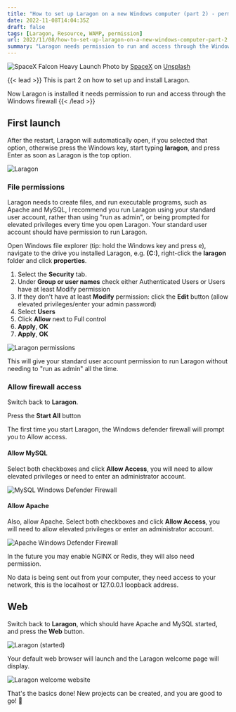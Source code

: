 ```yaml
---
title: "How to set up Laragon on a new Windows computer (part 2) - permissions"
date: 2022-11-08T14:04:35Z
draft: false
tags: [Laragon, Resource, WAMP, permission]
url: 2022/11/08/how-to-set-up-laragon-on-a-new-windows-computer-part-2
summary: "Laragon needs permission to run and access through the Windows firewall"
---
```


![SpaceX Falcon Heavy Launch](images/spacex-OHOU-5UVIYQ-unsplash.jpg "SpaceX Falcon Heavy Launch")
Photo
by [SpaceX](https://unsplash.com/@spacex?utm_source=unsplash&utm_medium=referral&utm_content=creditCopyText)
on [Unsplash](https://unsplash.com/s/photos/Rocket%20launch?utm_source=unsplash&utm_medium=referral&utm_content=creditCopyText)

{{< lead >}}
This is part 2 on how to set up and install Laragon.

Now Laragon is installed it needs permission to run and access through the Windows firewall
{{< /lead >}}

## First launch

After the restart, Laragon will automatically open, if you selected that option, otherwise press the Windows key, start
typing **laragon**, and press Enter as soon as Laragon is the top option.

![Laragon](images/2022-09-16-22-38-22-laragon-full-6-0-220916.jpg "Laragon")

### File permissions

Laragon needs to create files, and run executable programs, such as Apache and MySQL, I recommend you run Laragon using
your standard user account, rather than using "run as admin", or being prompted for elevated privileges every time you
open Laragon. Your standard user account should have permission to run Laragon.

Open Windows file explorer (tip: hold the Windows key and press e), navigate to the drive you installed Laragon,
e.g. **(C:)**, right-click the **laragon** folder and click **properties**.

1. Select the **Security** tab.
2. Under **Group or user names** check either Authenticated Users or Users have at least Modify permission
3. If they don't have at least **Modify** permission: click the **Edit** button (allow elevated privileges/enter your
   admin password)
4. Select **Users**
5. Click **Allow** next to Full control
6. **Apply**, **OK**
7. **Apply**, **OK**

![Laragon permissions](images/2022-11-07-00-15-04-laragon-permissions.jpg "Laragon permissions")

This will give your standard user account permission to run Laragon without needing to "run as admin" all the time.

### Allow firewall access

Switch back to **Laragon**.

Press the **Start All** button

The first time you start Laragon, the Windows defender firewall will prompt you to Allow access.

#### Allow MySQL

Select both checkboxes and click **Allow Access**, you will need to allow elevated privileges or need to enter an
administrator account.

![MySQL Windows Defender Firewall](images/2022-09-16-22-38-53-windows-security-alert.jpg "MySQL Windows Defender Firewall")

#### Allow Apache

Also, allow Apache. Select both checkboxes and click **Allow Access**, you will need to allow elevated privileges or
enter an administrator account.

![Apache Windows Defender Firewall](images/2022-09-16-22-39-26-windows-security-alert.jpg "Apache Windows Defender Firewall")

In the future you may enable NGINX or Redis, they will also need permission.

No data is being sent out from your computer, they need access to your network, this is the localhost or 127.0.0.1 
loopback address.

## Web

Switch back to **Laragon**, which should have Apache and MySQL started, and press the **Web** button.

![Laragon (started)](images/2022-11-08-14-31-55-laragon-full-6-0-220916.jpg "Laragon (started)")

Your default web browser will launch and the Laragon welcome page will display.

![Laragon welcome website](images/2022-11-08-14-42-52-laragon.jpg "Laragon welcome website")

That's the basics done! New projects can be created, and you are good to go! 🎉
